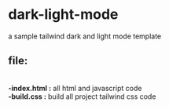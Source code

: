 # dark-light-mode
a sample tailwind dark and light mode template 

<h2>file:</h2><br>
<b>-index.html :</b> all html and javascript code<br>
<b>-build.css  :</b> build all project tailwind css code
